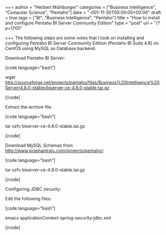 +++
author = "Herbert Mühlburger"
categories = ["Business Intelligence", "Computer Science", "Pentaho"]
date = "-001-11-30T00:00:00+00:00"
draft = true
tags = ["BI", "Business Intelligence", "Pentaho"]
title = "How to install and configure Pentaho BI Server Community Edition"
type = "post"
url = "/?p=1705"

+++
The following steps are some notes that I took on installing and configuring Pentaho BI Server Community Edition (Pentaho BI Suite 4.8) on CentOS using MySQL as Database backend.

Download Pentaho BI Server:

[code language=&#8221;bash&#8221;]
  
wget http://sourceforge.net/projects/pentaho/files/Business%20Intelligence%20Server/4.8.0-stable/biserver-ce-4.8.0-stable.tar.gz
  
[/code]

Extract the archive file:

[code language=&#8221;bash&#8221;]</span>
  
tar xzfv biserver-ce-4.8.0-stable.tar.gz
  
[/code]

Download MySQL Schemas from http://www.prashantraju.com/projects/pentaho/:
  
[code language=&#8221;bash&#8221;]
  
tar xzfv biserver-ce-4.8.0-stable.tar.gz
  
[/code]

Configuring JDBC security:
  
Edit the following files:

[code language=&#8221;bash&#8221;]
  
emacs applicationContext-spring-security-jdbc.xml
  
[/code]